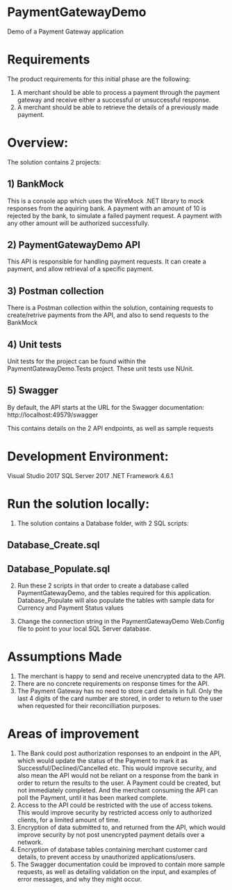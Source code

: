 # PaymentGatewayDemo
 Demo of a Payment Gateway application
 
 # Requirements
The product requirements for this initial phase are the following:
1. A merchant should be able to process a payment through the payment gateway and receive either a
successful or unsuccessful response.
2. A merchant should be able to retrieve the details of a previously made payment.
 
 # Overview:
 The solution contains 2 projects:
## 1) BankMock
This is a console app which uses the WireMock .NET library to mock responses from the aquiring bank. 
A payment with an amount of 10 is rejected by the bank, to simulate a failed payment request.
A payment with any other amount will be authorized successfully.

## 2) PaymentGatewayDemo API
This API is responsible for handling payment requests. It can create a payment, and allow retrieval of a specific payment.

## 3) Postman collection
There is a Postman collection within the solution, containing requests to create/retrive payments from the API, and also to send requests to the BankMock

## 4) Unit tests
Unit tests for the project can be found within the PaymentGatewayDemo.Tests project. These unit tests use NUnit. 

## 5) Swagger
By default, the API starts at the URL for the Swagger documentation:
http://localhost:49579/swagger

This contains details on the 2 API endpoints, as well as sample requests
 
 # Development Environment:
Visual Studio 2017
SQL Server 2017
.NET Framework 4.6.1

# Run the solution locally:
1) The solution contains a Database folder, with 2 SQL scripts:
## Database_Create.sql
## Database_Populate.sql

2) Run these 2 scripts in that order to create a database called PaymentGatewayDemo, and the tables required for this application. Database_Populate will also populate the tables with sample data for Currency and Payment Status values

3) Change the connection string in the PaymentGatewayDemo Web.Config file to point to your local SQL Server database.

# Assumptions Made
1) The merchant is happy to send and receive unencrypted data to the API.
2) There are no concrete requirements on response times for the API.
3) The Payment Gateway has no need to store card details in full. Only the last 4 digits of the card number are stored, in order to return to the user when requested for their reconcilliation purposes.

# Areas of improvement
1) The Bank could post authorization responses to an endpoint in the API, which would update the status of the Payment to mark it as Successful/Declined/Cancelled etc. This would improve security, and also mean the API would not be reliant on a response from the bank in order to return the results to the user. 
A Payment could be created, but not immediately completed. And the merchant consuming the API can poll the Payment, until it has been marked complete. 
2) Access to the API could be restricted with the use of access tokens. This would improve security by restricted access only to authorized clients, for a limited amount of time. 
3) Encryption of data submitted to, and returned from the API, which would improve security by not post unencrypted payment details over a network.
4) Encryption of database tables containing merchant customer card details, to prevent access by unauthorized applications/users.
5) The Swagger documentation could be improved to contain more sample requests, as well as detailing validation on the input, and examples of error messages, and why they might occur. 
